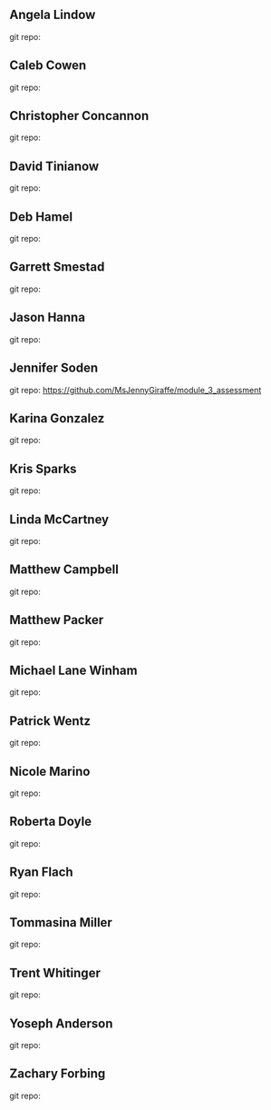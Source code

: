 ## Angela Lindow
git repo:

## Caleb Cowen
git repo:

## Christopher Concannon
git repo:

## David Tinianow
git repo:

## Deb Hamel
git repo:

## Garrett Smestad
git repo:

## Jason Hanna
git repo:

## Jennifer Soden
git repo: https://github.com/MsJennyGiraffe/module_3_assessment

## Karina Gonzalez
git repo:

## Kris Sparks
git repo:

## Linda McCartney
git repo:

## Matthew Campbell
git repo:

## Matthew Packer
git repo:

## Michael Lane Winham
git repo:

## Patrick Wentz
git repo:

## Nicole Marino
git repo:

## Roberta Doyle
git repo:

## Ryan Flach
git repo:

## Tommasina Miller
git repo:

## Trent Whitinger
git repo:

## Yoseph Anderson
git repo:

## Zachary Forbing
git repo:
